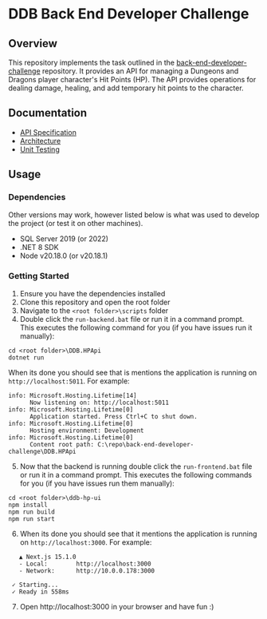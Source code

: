 # DDB Back End Developer Challenge

## Overview
This repository implements the task outlined in the [back-end-developer-challenge](https://github.com/DnDBeyond/back-end-developer-challenge) repository.  It provides an API for managing a Dungeons and Dragons player character's Hit Points (HP).  The API provides operations for dealing damage, healing, and add temporary hit points to the character.

## Documentation
- [API Specification](https://github.com/jasstsg/back-end-developer-challenge/wiki/API-Specification)
- [Architecture](https://github.com/jasstsg/back-end-developer-challenge/wiki/Architecture)
- [Unit Testing](https://github.com/jasstsg/back-end-developer-challenge/wiki/Unit-Testing)

## Usage

### Dependencies
Other versions may work, however listed below is what was used to develop the project (or test it on other machines).
- SQL Server 2019 (or 2022)
- .NET 8 SDK
- Node v20.18.0 (or v20.18.1)

### Getting Started
1. Ensure you have the dependencies installed
2. Clone this repository and open the root folder
3. Navigate to the `<root folder>\scripts` folder
4. Double click the `run-backend.bat` file or run it in a command prompt.  This executes the following command for you (if you have issues run it manually):
```CMD
cd <root folder>\DDB.HPApi
dotnet run
```
When its done you should see that is mentions the application is running on `http://localhost:5011`.  For example:
```CMD
info: Microsoft.Hosting.Lifetime[14]
      Now listening on: http://localhost:5011
info: Microsoft.Hosting.Lifetime[0]
      Application started. Press Ctrl+C to shut down.
info: Microsoft.Hosting.Lifetime[0]
      Hosting environment: Development
info: Microsoft.Hosting.Lifetime[0]
      Content root path: C:\repo\back-end-developer-challenge\DDB.HPApi
```
5. Now that the backend is running double click the `run-frontend.bat` file or run it in a command prompt.  This executes the following commands for you (if you have issues run them manually):
```CMD
cd <root folder>\ddb-hp-ui
npm install
npm run build
npm run start
```
6. When its done you should see that it mentions the application is running on `http://localhost:3000`.  For example:
```CMD
   ▲ Next.js 15.1.0
   - Local:        http://localhost:3000
   - Network:      http://10.0.0.178:3000

 ✓ Starting...
 ✓ Ready in 558ms
```

7. Open http://localhost:3000 in your browser and have fun :)

